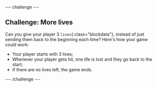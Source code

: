--- challenge ---
## Challenge: More lives
Can you give your player 3 `lives`{:class="blockdata"}, instead of just sending them back to the beginning each time? Here's how your game could work:

+ Your player starts with 3 lives;
+ Whenever your player gets hit, one life is lost and they go back to the start;
+ If there are no lives left, the game ends.




--- /challenge ---